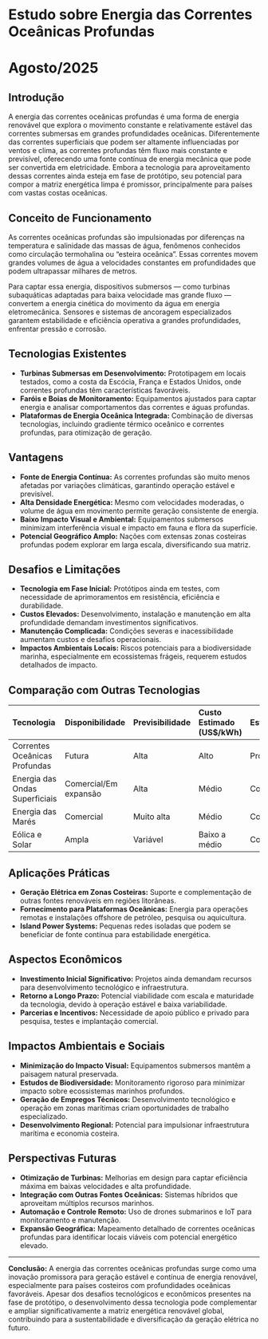 # Estudo sobre Energia das Correntes Oceânicas Profundas
# Agosto/2025

## Introdução

A energia das correntes oceânicas profundas é uma forma de energia renovável que explora o movimento constante e relativamente estável das correntes submersas em grandes profundidades oceânicas. Diferentemente das correntes superficiais que podem ser altamente influenciadas por ventos e clima, as correntes profundas têm fluxo mais constante e previsível, oferecendo uma fonte contínua de energia mecânica que pode ser convertida em eletricidade. Embora a tecnologia para aproveitamento dessas correntes ainda esteja em fase de protótipo, seu potencial para compor a matriz energética limpa é promissor, principalmente para países com vastas costas oceânicas.

## Conceito de Funcionamento

As correntes oceânicas profundas são impulsionadas por diferenças na temperatura e salinidade das massas de água, fenômenos conhecidos como circulação termohalina ou “esteira oceânica”. Essas correntes movem grandes volumes de água a velocidades constantes em profundidades que podem ultrapassar milhares de metros.

Para captar essa energia, dispositivos submersos — como turbinas subaquáticas adaptadas para baixa velocidade mas grande fluxo — convertem a energia cinética do movimento da água em energia eletromecânica. Sensores e sistemas de ancoragem especializados garantem estabilidade e eficiência operativa a grandes profundidades, enfrentar pressão e corrosão.

## Tecnologias Existentes

- **Turbinas Submersas em Desenvolvimento:** Prototipagem em locais testados, como a costa da Escócia, França e Estados Unidos, onde correntes profundas têm características favoráveis.
- **Faróis e Boias de Monitoramento:** Equipamentos ajustados para captar energia e analisar comportamentos das correntes e águas profundas.
- **Plataformas de Energia Oceânica Integrada:** Combinação de diversas tecnologias, incluindo gradiente térmico oceânico e correntes profundas, para otimização de geração.


## Vantagens

- **Fonte de Energia Contínua:** As correntes profundas são muito menos afetadas por variações climáticas, garantindo operação estável e previsível.
- **Alta Densidade Energética:** Mesmo com velocidades moderadas, o volume de água em movimento permite geração consistente de energia.
- **Baixo Impacto Visual e Ambiental:** Equipamentos submersos minimizam interferência visual e impacto em fauna e flora da superfície.
- **Potencial Geográfico Amplo:** Nações com extensas zonas costeiras profundas podem explorar em larga escala, diversificando sua matriz.


## Desafios e Limitações

- **Tecnologia em Fase Inicial:** Protótipos ainda em testes, com necessidade de aprimoramentos em resistência, eficiência e durabilidade.
- **Custos Elevados:** Desenvolvimento, instalação e manutenção em alta profundidade demandam investimentos significativos.
- **Manutenção Complicada:** Condições severas e inacessibilidade aumentam custos e desafios operacionais.
- **Impactos Ambientais Locais:** Riscos potenciais para a biodiversidade marinha, especialmente em ecossistemas frágeis, requerem estudos detalhados de impacto.


## Comparação com Outras Tecnologias

| Tecnologia | Disponibilidade | Previsibilidade | Custo Estimado (US\$/kWh) | Estado Atual |
| :-- | :-- | :-- | :-- | :-- |
| Correntes Oceânicas Profundas | Futura | Alta | Alto | Protótipo/Testes |
| Energia das Ondas Superficiais | Comercial/Em expansão | Alta | Médio | Comercial |
| Energia das Marés | Comercial | Muito alta | Médio | Comercial |
| Eólica e Solar | Ampla | Variável | Baixo a médio | Comercial |

## Aplicações Práticas

- **Geração Elétrica em Zonas Costeiras:** Suporte e complementação de outras fontes renováveis em regiões litorâneas.
- **Fornecimento para Plataformas Oceânicas:** Energia para operações remotas e instalações offshore de petróleo, pesquisa ou aquicultura.
- **Island Power Systems:** Pequenas redes isoladas que podem se beneficiar de fonte contínua para estabilidade energética.


## Aspectos Econômicos

- **Investimento Inicial Significativo:** Projetos ainda demandam recursos para desenvolvimento tecnológico e infraestrutura.
- **Retorno a Longo Prazo:** Potencial viabilidade com escala e maturidade da tecnologia, devido à operação estável e baixa variabilidade.
- **Parcerias e Incentivos:** Necessidade de apoio público e privado para pesquisa, testes e implantação comercial.


## Impactos Ambientais e Sociais

- **Minimização do Impacto Visual:** Equipamentos submersos mantêm a paisagem natural preservada.
- **Estudos de Biodiversidade:** Monitoramento rigoroso para minimizar impacto sobre ecossistemas marinhos profundos.
- **Geração de Empregos Técnicos:** Desenvolvimento tecnológico e operação em zonas marítimas criam oportunidades de trabalho especializado.
- **Desenvolvimento Regional:** Potencial para impulsionar infraestrutura marítima e economia costeira.


## Perspectivas Futuras

- **Otimização de Turbinas:** Melhorias em design para captar eficiência máxima em baixas velocidades e alta profundidade.
- **Integração com Outras Fontes Oceânicas:** Sistemas híbridos que aproveitam múltiplos recursos marinhos.
- **Automação e Controle Remoto:** Uso de drones submarinos e IoT para monitoramento e manutenção.
- **Expansão Geográfica:** Mapeamento detalhado de correntes oceânicas profundas para identificar locais viáveis com potencial energético elevado.

***

**Conclusão:** A energia das correntes oceânicas profundas surge como uma inovação promissora para geração estável e contínua de energia renovável, especialmente para países costeiros com profundidades oceânicas favoráveis. Apesar dos desafios tecnológicos e econômicos presentes na fase de protótipo, o desenvolvimento dessa tecnologia pode complementar e ampliar significativamente a matriz energética renovável global, contribuindo para a sustentabilidade e diversificação da geração elétrica no futuro.

